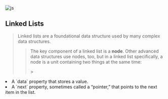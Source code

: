<img alt="js" src="https://img.shields.io/badge/JavaScript-DataStructure-blue" />

## Linked Lists
> Linked lists are a foundational data structure used by many complex data structures.
> > <p>The key component of a linked list is a <strong>node</strong>. Other advanced data structures use nodes, too, but in a linked list specifically, a node is a unit containing two things at the same time:</p>
> > > <ul>
<li>A `data` property that stores a value.</li>
<li>A `next` property, sometimes called a “pointer,” that points to the next item in the list.</li>
</ul>